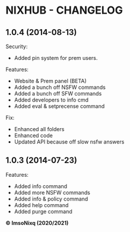 # NIXHUB - CHANGELOG

## 1.0.4 (2014-08-13)

Security:

  - Added pin system for prem users.

Features:

  - Website & Prem panel (BETA)
  - Added a bunch off NSFW commands
  - Added a bunch off SFW commands
  - Added developers to info cmd
  - Added eval & setprecense command

Fix:

  - Enhanced all folders 
  - Enhanced code
  - Updated API because off slow nsfw answers

## 1.0.3 (2014-07-23)

Features:

  - Added info command
  - Added more NSFW commands
  - Added info & policy command
  - Added help command
  - Added purge command
  
**© ImsoNixq (2020/2021)**
